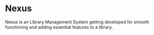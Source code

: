 # Nexus
Nexus is an Library Management System getting developed for smooth functioning and adding essential features to a library.